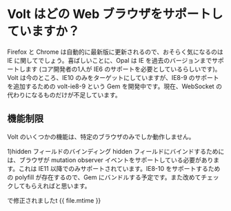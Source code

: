# Volt はどの Web ブラウザをサポートしていますか？

Firefox と Chrome は自動的に最新版に更新されるので、おそらく気になるのは IE に関してでしょう。喜ばしいことに、Opal は IE を過去のバージョンまでサポートします (コア開発者の1人が IE6 のサポートを必要としているらしいです)。 Volt は今のところ、IE10 のみをターゲットにしていますが、IE8-9 のサポートを追加するための volt-ie8-9 という Gem を開発中です。現在、WebSocket の代わりになるものだけが不足しています。

## 機能制限

Volt のいくつかの機能は、特定のブラウザのみでしか動作しません。

1)hidden フィールドのバインディング
hidden フィールドにバインドするためには、ブラウザが mutation observer イベントをサポートしている必要があります。これは IE11 以降でのみサポートされています。IE8-10 をサポートするための polyfill が存在するので、Gem にバンドルする予定です。また改めてチェックしてもらえればと思います。

で修正されましたt {{ file.mtime }}
